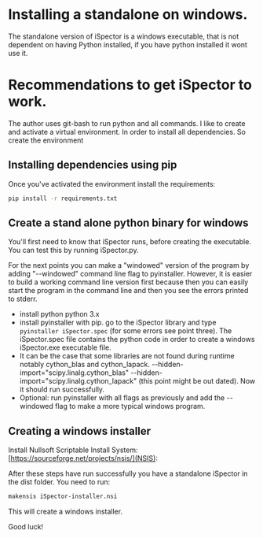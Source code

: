 # Installing a standalone on windows.

The standalone version of iSpector is a windows executable, that is not
dependent on having Python installed, if you have python installed it wont use
it.


# Recommendations to get iSpector to work.

The author uses git-bash to run python and all commands. I like to create
and activate a virtual environment. In order to install all dependencies.
So create the environment

## Installing dependencies using pip

Once you've activated the environment install the requirements:

```bash
pip install -r requirements.txt
```

## Create a stand alone python binary for windows

You'll first need to know that iSpector runs, before creating the executable.
You can test this by running iSpector.py.

For the next points you can make a "windowed" version of the program by adding
"--windowed" command line flag to pyinstaller. However, it is easier to build a
working command line version first because then you can easily start the program
in the command line and then you see the errors printed to stderr.

- install python python 3.x
- install pyinstaller with pip.
  go to the iSpector library and type `pyinstaller iSpector.spec`
  (for some errors see point three). The iSpector.spec file contains the
  python code in order to create a windows iSpector.exe executable file.
- It can be the case that some libraries are not found during runtime
  notably cython_blas and cython_lapack.
  --hidden-import="scipy.linalg.cython_blas"
  --hidden-import="scipy.linalg.cython_lapack"
  (this point might be out dated).
  Now it should run successfully.
- Optional: run pyinstaller with all flags as previously and add the --windowed
  flag to make a more typical windows program.

## Creating a windows installer

Install Nullsoft Scriptable Install System:
[https://sourceforge.net/projects/nsis/](NSIS):


After these steps have run successfully you have a standalone iSpector in the
dist folder. You need to run:

```bash
makensis iSpector-installer.nsi
```

This will create a windows installer.

Good luck!
